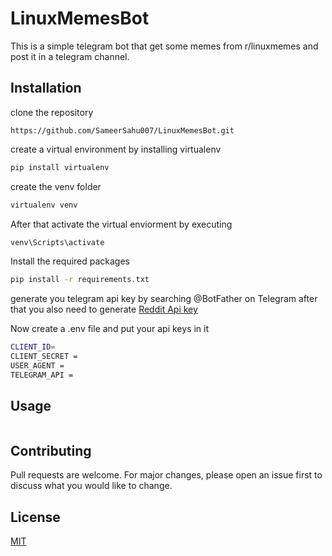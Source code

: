 # LinuxMemesBot

This is a simple telegram bot that get some memes from r/linuxmemes and post it in a telegram channel.

## Installation

clone the repository
```git
https://github.com/SameerSahu007/LinuxMemesBot.git
```

create a virtual environment by installing virtualenv
```bash
pip install virtualenv
```

create the venv folder
```bash
virtualenv venv
```

After that activate the virtual enviorment by executing 

```bash
venv\Scripts\activate
```

Install the required packages
```bash
pip install -r requirements.txt
```

generate you telegram api key by searching @BotFather on Telegram after that you also need to generate [Reddit Api key](https://www.reddit.com/prefs/apps)

Now create a .env file and put your api keys in it 

```bash
CLIENT_ID=
CLIENT_SECRET = 
USER_AGENT =
TELEGRAM_API =
```

## Usage
```python bot.py
```

## Contributing
Pull requests are welcome. For major changes, please open an issue first to discuss what you would like to change.

## License
[MIT](https://choosealicense.com/licenses/mit/)
